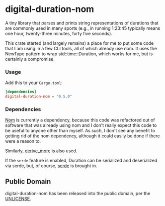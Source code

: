 # digital-duration-nom

A tiny library that parses and prints string representations of
durations that are commonly used in many sports (e.g., in running
1:23:45 typically means one hour, twenty-three minutes, forty five
seconds).

This crate started (and largely remains) a place for me to put some
code that I am using in a few CLI tools, all of which already use nom.
It uses the NewType pattern to wrap std::time::Duration, which works
for me, but is certainly a compromise.

### Usage

Add this to your `Cargo.toml`:

```toml
[dependencies]
digital-duration-nom = "0.5.0"
```

### Dependencies

[Nom](https://github.com/Geal/nom) is currently a dependency, because this
code was refactored out of software that was already using nom and I don't
really expect this code to be useful to anyone other than myself.  As such,
I don't see any benefit to getting rid of the nom dependency, although it
could easily be done if there were a reason to.

Similarly,
[derive_more](https://docs.rs/derive_more/latest/derive_more/) is also
used.

If the `serde` feature is enabled, Duration can be serialized and
deserialized via serde, but, of course,
[serde](https://docs.rs/serde/latest/serde/) is brought in.

## Public Domain

digital-duration-nom has been released into the public domain, per the
[UNLICENSE](UNLICENSE).
